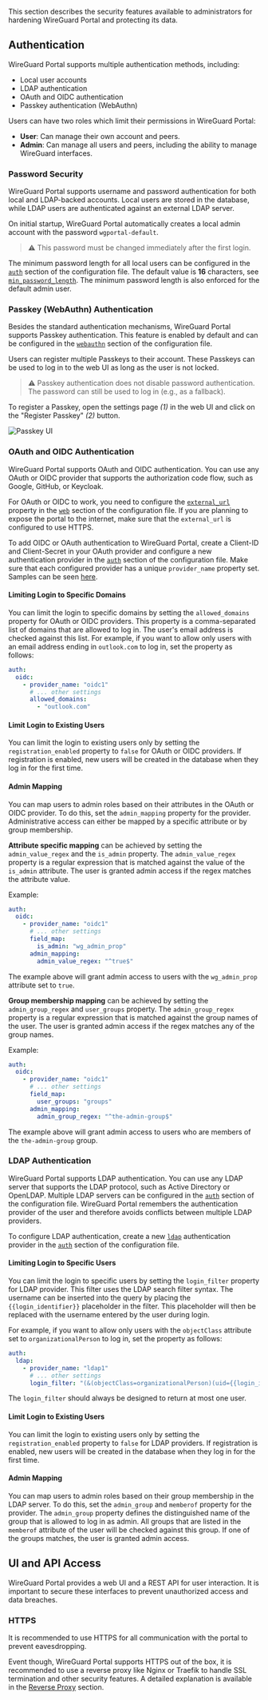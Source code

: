 This section describes the security features available to administrators for hardening WireGuard Portal and protecting its data.

## Authentication

WireGuard Portal supports multiple authentication methods, including:

- Local user accounts
- LDAP authentication
- OAuth and OIDC authentication
- Passkey authentication (WebAuthn)

Users can have two roles which limit their permissions in WireGuard Portal:

- **User**: Can manage their own account and peers.
- **Admin**: Can manage all users and peers, including the ability to manage WireGuard interfaces.

### Password Security

WireGuard Portal supports username and password authentication for both local and LDAP-backed accounts.
Local users are stored in the database, while LDAP users are authenticated against an external LDAP server.

On initial startup, WireGuard Portal automatically creates a local admin account with the password `wgportal-default`.
> :warning: This password must be changed immediately after the first login.

The minimum password length for all local users can be configured in the [`auth`](../configuration/overview.md#auth) 
section of the configuration file. The default value is **16** characters, see [`min_password_length`](../configuration/overview.md#min_password_length).
The minimum password length is also enforced for the default admin user.


### Passkey (WebAuthn) Authentication

Besides the standard authentication mechanisms, WireGuard Portal supports Passkey authentication.
This feature is enabled by default and can be configured in the [`webauthn`](../configuration/overview.md#webauthn-passkeys) section of the configuration file.

Users can register multiple Passkeys to their account. These Passkeys can be used to log in to the web UI as long as the user is not locked.
> :warning: Passkey authentication does not disable password authentication. The password can still be used to log in (e.g., as a fallback).

To register a Passkey, open the settings page *(1)* in the web UI and click on the "Register Passkey" *(2)* button.

![Passkey UI](../../assets/images/passkey_setup.png)


### OAuth and OIDC Authentication

WireGuard Portal supports OAuth and OIDC authentication. You can use any OAuth or OIDC provider that supports the authorization code flow, 
such as Google, GitHub, or Keycloak.

For OAuth or OIDC to work, you need to configure the [`external_url`](../configuration/overview.md#external_url) property in the [`web`](../configuration/overview.md#web) section of the configuration file.
If you are planning to expose the portal to the internet, make sure that the `external_url` is configured to use HTTPS.

To add OIDC or OAuth authentication to WireGuard Portal, create a Client-ID and Client-Secret in your OAuth provider and 
configure a new authentication provider in the [`auth`](../configuration/overview.md#auth) section of the configuration file.
Make sure that each configured provider has a unique `provider_name` property set. Samples can be seen [here](../configuration/examples.md).

#### Limiting Login to Specific Domains

You can limit the login to specific domains by setting the `allowed_domains` property for OAuth or OIDC providers.
This property is a comma-separated list of domains that are allowed to log in. The user's email address is checked against this list.
For example, if you want to allow only users with an email address ending in `outlook.com` to log in, set the property as follows:

```yaml
auth:
  oidc:
    - provider_name: "oidc1"
      # ... other settings
      allowed_domains:
        - "outlook.com"
```

#### Limit Login to Existing Users

You can limit the login to existing users only by setting the `registration_enabled` property to `false` for OAuth or OIDC providers.
If registration is enabled, new users will be created in the database when they log in for the first time.

#### Admin Mapping

You can map users to admin roles based on their attributes in the OAuth or OIDC provider. To do this, set the `admin_mapping` property for the provider.
Administrative access can either be mapped by a specific attribute or by group membership.

**Attribute specific mapping** can be achieved by setting the `admin_value_regex` and the `is_admin` property.
The `admin_value_regex` property is a regular expression that is matched against the value of the `is_admin` attribute.
The user is granted admin access if the regex matches the attribute value.

Example:
```yaml
auth:
  oidc:
    - provider_name: "oidc1"
      # ... other settings
      field_map:
        is_admin: "wg_admin_prop"
      admin_mapping:
        admin_value_regex: "^true$"
```
The example above will grant admin access to users with the `wg_admin_prop` attribute set to `true`.

**Group membership mapping** can be achieved by setting the `admin_group_regex` and `user_groups` property.
The `admin_group_regex` property is a regular expression that is matched against the group names of the user.
The user is granted admin access if the regex matches any of the group names.

Example:
```yaml
auth:
  oidc:
    - provider_name: "oidc1"
      # ... other settings
      field_map:
        user_groups: "groups"
      admin_mapping:
        admin_group_regex: "^the-admin-group$"
```
The example above will grant admin access to users who are members of the `the-admin-group` group.


### LDAP Authentication

WireGuard Portal supports LDAP authentication. You can use any LDAP server that supports the LDAP protocol, such as Active Directory or OpenLDAP.
Multiple LDAP servers can be configured in the [`auth`](../configuration/overview.md#auth) section of the configuration file. 
WireGuard Portal remembers the authentication provider of the user and therefore avoids conflicts between multiple LDAP providers.

To configure LDAP authentication, create a new [`ldap`](../configuration/overview.md#ldap) authentication provider in the [`auth`](../configuration/overview.md#auth) section of the configuration file.

#### Limiting Login to Specific Users

You can limit the login to specific users by setting the `login_filter` property for LDAP provider. This filter uses the LDAP search filter syntax.
The username can be inserted into the query by placing the `{{login_identifier}}` placeholder in the filter. This placeholder will then be replaced with the username entered by the user during login.

For example, if you want to allow only users with the `objectClass` attribute set to `organizationalPerson` to log in, set the property as follows:

```yaml
auth:
  ldap:
    - provider_name: "ldap1"
      # ... other settings
      login_filter: "(&(objectClass=organizationalPerson)(uid={{login_identifier}}))"
```

The `login_filter` should always be designed to return at most one user.

#### Limit Login to Existing Users

You can limit the login to existing users only by setting the `registration_enabled` property to `false` for LDAP providers.
If registration is enabled, new users will be created in the database when they log in for the first time.

#### Admin Mapping

You can map users to admin roles based on their group membership in the LDAP server. To do this, set the `admin_group` and `memberof` property for the provider.
The `admin_group` property defines the distinguished name of the group that is allowed to log in as admin. 
All groups that are listed in the `memberof` attribute of the user will be checked against this group. If one of the groups matches, the user is granted admin access.


## UI and API Access

WireGuard Portal provides a web UI and a REST API for user interaction. It is important to secure these interfaces to prevent unauthorized access and data breaches.

### HTTPS
It is recommended to use HTTPS for all communication with the portal to prevent eavesdropping. 

Event though, WireGuard Portal supports HTTPS out of the box, it is recommended to use a reverse proxy like Nginx or Traefik to handle SSL termination and other security features.
A detailed explanation is available in the [Reverse Proxy](../getting-started/reverse-proxy.md) section.